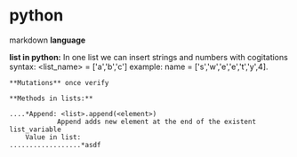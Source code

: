 # python

markdown **language**

**list in python:**
                In one list we can insert strings and numbers with cogitations
   syntax: <list_name> = ['a','b','c']
   example: name = ['s','w','e','e','t','y',4].

    **Mutations** once verify

    **Methods in lists:**

    ....*Append: <list>.append(<element>)
                Append adds new element at the end of the existent list_variable
        Value in list:
    ..................*asdf